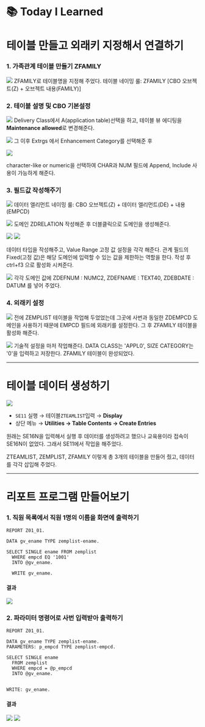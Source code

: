 # 📚 Today I Learned
# 테이블 만들고 외래키 지정해서 연결하기

### 1. 가족관계 테이블 만들기 ZFAMILY
![](../img/Pasted-image-20250929020831.png)
ZFAMILY로 테이블명을 지정해 주었다. 
테이블 네이밍 룰: ZFAMILY [CBO 오브젝트(Z) + 오브젝트 내용(FAMILY)]

### 2. 테이블 설명 및 CBO 기본설정
![](../img/Pasted-image-20250929021146.png)
Delivery Class에서 A(application table)선택을 하고,
테이블 뷰 에디팅을 **Maintenance allowed**로 변경해준다.


![](../img/Pasted%20image%2020250929021329.png)
그 이후 Extrgs 에서 Enhancement Category를 선택해준 후 

![](../img/Pasted-image-20250929021423.png)

character-like or numeric을 선택하여 CHAR과 NUM 필드에 Append, Include 사용이 가능하게 해준다.

### 3. 필드값 작성해주기
![](../img/Pasted-image-20250929021809.png)
데이터 엘리먼트 네이밍 룰: CBO 오브젝트(Z) + 데이터 엘리먼트(DE) + 내용(EMPCD)


![](../img/Pasted-image-20250929022422.png)
도메인 ZDRELATION 작성해준 후 더블클릭으로 도메인을 생성해준다.

![](../img/Pasted%20image%2020250929022538.png)
![](../img/Pasted-image-20250929022637.png)

데이터 타입을 작성해주고, Value Range 고정 값 설정을 각각 해준다.
관계 필드의 Fixed(고정 값)은 해당 도메인에 입력할 수 있는 값을 제한하는 역할을 한다.
작성 후 ctrl+f3 으로 활성화 시켜준다.

![](../img/Pasted-image-20250929023055.png)
각각 도메인 값에
ZDEFNUM : NUMC2,
ZDEFNAME : TEXT40,
ZDEBDATE : DATUM 를 넣어 주었다.

### 4. 외래키 설정
![](../img/Pasted-image-20250929023439.png)
전에 ZEMPLIST 테이블을 작업해 두었었는데 그곳에 사번과 동일한 ZDEMPCD 도메인을 사용하기 때문에 EMPCD 필드에 외래키를 설정한다.
그 후 ZFAMILY 테이블을 활성화 해준다.

![](../img/Pasted-image-20250929023736.png)
기술적 설정을 마저 작업해준다. DATA CLASS는 'APPL0', SIZE CATEGORY는 '0'을 입력하고 저장한다. 
ZFAMILY 테이블이 완성되었다.


---
# 테이블 데이터 생성하기
![](../img/Pasted-image-20250929025822.png)
- `SE11` 실행 → 테이블`ZTEAMLIST`입력 → **Display**
- 상단 메뉴 → **Utilities → Table Contents → Create Entries**

원래는 SE16N을 입력해서 실행 후 데이터를 생성하려고 했으나 교육용이라 접속이 SE16N이 없었다. 그래서 SE11에서 작업을 해주었다.

ZTEAMLIST, ZEMPLIST, ZFAMILY 이렇게 총 3개의 테이블을 만들어 줬고, 데이터를 각각 삽입해 주었다.


---
# 리포트 프로그램 만들어보기
### 1. 직원 목록에서 직원 1명의 이름을 화면에 출력하기
```
REPORT Z01_01.  
  
DATA gv_ename TYPE zemplist-ename.  
  
SELECT SINGLE ename FROM zemplist  
  WHERE empcd EQ '1001'  
  INTO @gv_ename.  
  
  WRITE gv_ename.
```

#### 결과
![](../img/Pasted-image-20250929032238.png)

### 2. 파라미터 명령어로 사번 입력받아 출력하기
```
REPORT Z01_01.  
  
DATA gv_ename TYPE zemplist-ename.  
PARAMETERS: p_empcd TYPE zemplist-empcd.  
  
SELECT SINGLE ename  
  FROM zemplist  
  WHERE empcd = @p_empcd  
  INTO @gv_ename.  
  
  
WRITE: gv_ename.
```

#### 결과
![](../img/Pasted-image-20250929033055.png)
![](../img/Pasted-image-20250929033105.png)